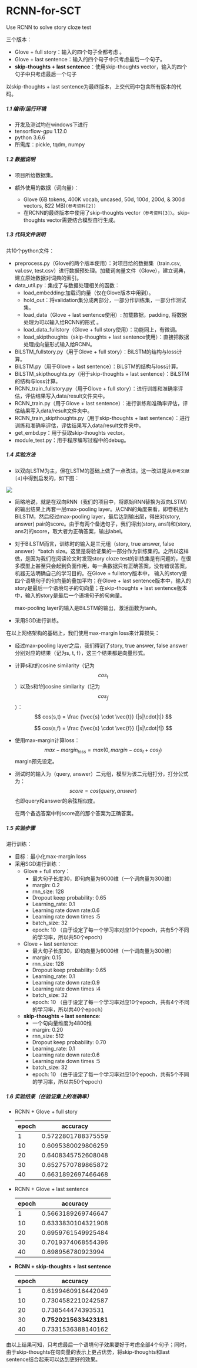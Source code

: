 # RCNN-for-SCT
Use RCNN to solve story cloze test

三个版本：

- Glove + full story：输入的四个句子全都考虑 。 
- Glove + last sentence：输入的四个句子中只考虑最后一个句子。  
- **skip-thoughts + last sentence**：使用skip-thoughts vector，输入的四个句子中只考虑最后一个句子  

以skip-thoughts + last sentence为最终版本，上交代码中包含所有版本的代码。  



##### 1.1 编译/运行环境  

- 开发及测试均在windows下进行  
- tensorflow-gpu 1.12.0  
- python 3.6.6  
- 所需库：pickle, tqdm, numpy



##### 1.2 数据说明  

- 项目所给数据集。    

- 额外使用的数据（词向量）：  

  - Glove (6B tokens, 400K vocab, uncased, 50d, 100d, 200d, & 300d vectors, 822 MB)```(参考资料[2])```
  - 在RCNN的最终版本中使用了skip-thoughts vector```（参考资料[3]）```。skip-thoughts vector需要结合模型自行生成。  



##### 1.3 代码文件说明  

共10个python文件：

- preprocess.py（Glove的两个版本使用）：对项目给的数据集（train.csv, val.csv, test.csv）进行数据预处理。加载词向量文件（Glove），建立词典，建立原始数据对词典的索引。    
- data_util.py：集成了与数据处理相关的函数：
  - load_embedding:加载词向量（仅在Glove版本中用到）。
  - hold_out：将validation集分成两部分，一部分作训练集，一部分作测试集。
  - load_data（Glove + last sentence使用）: 加载数据，padding, 将数据处理为可以输入给RCNN的形式 。 
  - load_data_fullstory（Glove + full story使用）：功能同上，有微调。  
  - load_skipthoughts（skip-thoughts + last sentence使用）：直接把数据处理成向量形式输入给RCNN。
- BiLSTM_fullstory.py（用于Glove + full story）：BiLSTM的结构与loss计算。
- BiLSTM.py（用于Glove + last sentence）：BiLSTM的结构与loss计算。
- BiLSTM_skipthoughts.py（用于skip-thoughts + last sentence）：BiLSTM的结构与loss计算。
- RCNN_train_fullstory.py（用于Glove + full story）：进行训练和准确率评估，评估结果写入data/result文件夹中。 
- RCNN_train.py（用于Glove + last sentence）：进行训练和准确率评估，评估结果写入data/result文件夹中。  
- RCNN_train_skipthoughts.py（用于skip-thoughts + last sentence）：进行训练和准确率评估，评估结果写入data/result文件夹中。  
- get_embd.py：用于获取skip-thoughts vector。
- module_test.py：用于程序编写过程中的debug。    

 



##### 1.4 实验方法  

- 以双向LSTM为主，但在LSTM的基础上做了一点改进。这一改进是从```参考文献[4]```中得到启发的，如下图：

![](http://ww1.sinaimg.cn/mw690/0071tMo1ly1fyfgvryk3ej30t10ca0v2.jpg)

- 简略地说，就是在双向RNN（我们的项目中，将原始RNN替换为双向LSTM）的输出结果上再套一层max-pooling layer。从CNN的角度来看，即卷积层为BiLSTM，然后经过max-pooling layer，最后达到输出层，得出对(story, answer) pair的score。由于有两个备选句子，我们得出(story, ans1)和(story, ans2)的score，取大者为正确答案，输出label。  

- 对于BiLSTM而言，训练时的输入是三元组（story, true answer, false answer）*batch size。这里是将验证集的一部分作为训练集的。之所以这样做，是因为我们在阅读论文时发现story cloze test的训练集是有问题的，在很多模型上甚至只会起到负面作用，每一条数据只有正确答案，没有错误答案，机器无法明确自己的学习目的。在Glove + fullstory版本中， 输入的story是四个语境句子的句向量的叠加平均；在Glove + last sentence版本中，输入的story是最后一个语境句子的句向量；在skip-thoughts + last sentence版本中，输入的story是最后一个语境句子的句向量。

  max-pooling layer的输入是BiLSTM的输出，激活函数为tanh。  

- 采用SGD进行训练。  



在以上网络架构的基础上，我们使用max-margin loss来计算损失：

- 经过max-pooling layer之后，我们得到了story, true answer, false answer分别对应的结果（记为s, t, f），这三个结果都是向量形式。   

- 计算s和t的cosine similarity（记为$$cos_t$$）以及s和f的cosine similarity（记为$$cos_f$$）：  
  $$
  cos(s,t) = \frac {\vec{s} \cdot \vec{t}} {|s|\cdot|t|}
  $$

  $$
  cos(s,f) = \frac {\vec{s} \cdot \vec{f}} {|s|\cdot|f|}
  $$











- 使用max-margin计算loss：
  $$
  max-margin_{loss} = max(0, margin - cos_t + cos_f)
  $$
  margin预先设定。  

- 测试时的输入为（query, answer）二元组，模型为该二元组打分，打分公式为：
  $$
  score = cos(query, answer)
  $$
  也即query和answer的余弦相似度。

  在两个备选答案中判score高的那个答案为正确答案。    



##### 1.5 实验步骤  

进行训练：  

- 目标：最小化max-margin loss  
- 采用SGD进行训练：
  - Glove + full story：
    - 最大句子长度30，即句向量为9000维（一个词向量为300维）
    - margin: 0.2
    - rnn_size: 128
    - Dropout keep probability: 0.65
    - Learning_rate: 0.1
    - Learning rate down rate:0.6
    - Learning rate down times :5 
    - batch_size: 32
    - epoch: 10 （由于设定了每一个学习率对应10个epoch，共有5个不同的学习率，所以共50个epoch）  
  - Glove + last sentence:  
    - 最大句子长度30，即句向量为9000维（一个词向量为300维）
    - margin: 0.15
    - rnn_size: 128
    - Dropout keep probability: 0.65
    - Learning_rate: 0.1
    - Learning rate down rate:0.9
    - Learning rate down times :4 
    - batch_size: 32
    - epoch: 10 （由于设定了每一个学习率对应10个epoch，共有4个不同的学习率，所以共40个epoch）  
  - **skip-thoughts + last sentence**:  
    - 一个句向量维度为4800维
    - margin: 0.20
    - rnn_size: 512
    - Dropout keep probability: 0.70
    - Learning_rate: 0.1
    - Learning rate down rate:0.6
    - Learning rate down times :5
    - batch_size: 32
    - epoch: 10 （由于设定了每一个学习率对应10个epoch，共有5个不同的学习率，所以共50个epoch）  





##### 1.6 实验结果（在验证集上的准确率）

- RCNN + Glove + full story

  | epoch | accuracy           |
  | ----- | ------------------ |
  | 1     | 0.5722801788375559 |
  | 10    | 0.6095380029806259 |
  | 20    | 0.6408345752608048 |
  | 30    | 0.6527570789865872 |
  | 40    | 0.6631892697466468 |


- RCNN + Glove + last sentence  

  | epoch | accuracy           |
  | ----- | ------------------ |
  | 1     | 0.5663189269746647 |
  | 10    | 0.6333830104321908 |
  | 20    | 0.6959761549925484 |
  | 30    | 0.7019374068554396 |
  | 40    | 0.698956780923994  |


- **RCNN + skip-thoughts + last sentence** 

  | epoch | accuracy               |
  | ----- | ---------------------- |
  | 1     | 0.6199460916442049     |
  | 10    | 0.7304582210242587     |
  | 20    | 0.738544474393531      |
  | 30    | **0.7520215633423181** |
  | 40    | 0.7331536388140162     |

由以上结果可知，只考虑最后一个语境句子效果要好于考虑全部4个句子；同时，由于skip-thoughts在句向量的表示上更占优势，将skip-thoughts和last sentence结合起来可以达到更好的效果。  
